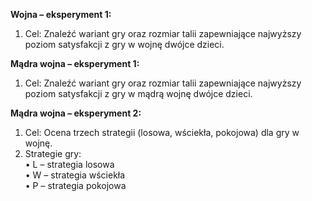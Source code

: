 **Wojna – eksperyment 1:**

1. Cel: 
Znaleźć wariant gry oraz rozmiar talii zapewniające najwyższy poziom satysfakcji z gry w wojnę dwójce dzieci.

**Mądra wojna – eksperyment 1:**

1. Cel: 
Znaleźć wariant gry oraz rozmiar talii zapewniające najwyższy poziom satysfakcji z gry w mądrą wojnę dwójce dzieci.

**Mądra wojna – eksperyment 2:**

1. Cel: 
Ocena trzech strategii (losowa, wściekła, pokojowa) dla gry w wojnę.
2. Strategie gry:  
    • L – strategia losowa  
    • W – strategia wściekła  
    • P – strategia pokojowa  
